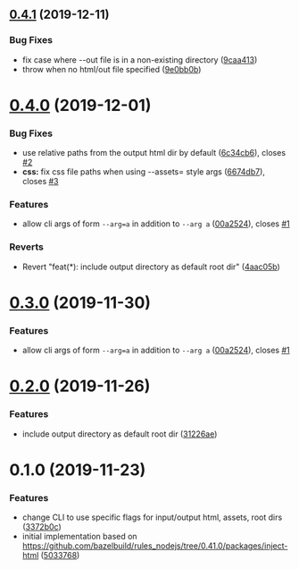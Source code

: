 ## [0.4.1](https://github.com/jbedard/insert-assets/compare/v0.4.0...v0.4.1) (2019-12-11)


### Bug Fixes

* fix case where --out file is in a non-existing directory ([9caa413](https://github.com/jbedard/insert-assets/commit/9caa413aa83d2aa4ef9523fe026fff4103e3b935))
* throw when no html/out file specified ([9e0bb0b](https://github.com/jbedard/insert-assets/commit/9e0bb0bae880dfe791ca86a55f969c6f2b4d87a8))



# [0.4.0](https://github.com/jbedard/insert-assets/compare/v0.3.0...v0.4.0) (2019-12-01)


### Bug Fixes

* use relative paths from the output html dir by default ([6c34cb6](https://github.com/jbedard/insert-assets/commit/6c34cb6dad11bede97d343c9460cfa4f2e51593c)), closes [#2](https://github.com/jbedard/insert-assets/issues/2)
* **css:** fix css file paths when using --assets= style args ([6674db7](https://github.com/jbedard/insert-assets/commit/6674db7317634ecef4b053b5d56d30df4b06d1a4)), closes [#3](https://github.com/jbedard/insert-assets/issues/3)


### Features

* allow cli args of form `--arg=a` in addition to `--arg a` ([00a2524](https://github.com/jbedard/insert-assets/commit/00a2524d424a00106de45a11fef15e9accdcbd0c)), closes [#1](https://github.com/jbedard/insert-assets/issues/1)


### Reverts

* Revert "feat(*): include output directory as default root dir" ([4aac05b](https://github.com/jbedard/insert-assets/commit/4aac05b96338c4bd3f8feadabb42a77725b78519))



# [0.3.0](https://github.com/jbedard/insert-assets/compare/v0.2.0...v0.3.0) (2019-11-30)


### Features

* allow cli args of form `--arg=a` in addition to `--arg a` ([00a2524](https://github.com/jbedard/insert-assets/commit/00a2524d424a00106de45a11fef15e9accdcbd0c)), closes [#1](https://github.com/jbedard/insert-assets/issues/1)



# [0.2.0](https://github.com/jbedard/insert-assets/compare/v0.1.0...v0.2.0) (2019-11-26)


### Features

* include output directory as default root dir ([31226ae](https://github.com/jbedard/insert-assets/commit/31226ae3f03677482aea184ed004b5d2f0805856))



# 0.1.0 (2019-11-23)


### Features

* change CLI to use specific flags for input/output html, assets, root dirs ([3372b0c](https://github.com/jbedard/insert-assets/commit/3372b0c3dcdd72a3eb2f9ac5d0e18d1717aaf1bb))
* initial implementation based on https://github.com/bazelbuild/rules_nodejs/tree/0.41.0/packages/inject-html ([5033768](https://github.com/jbedard/insert-assets/commit/503376867326c9d59177215f6b94718d9de635f4))



